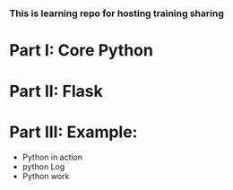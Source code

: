 ### This is learning repo for hosting training sharing

# Part I: Core Python
# Part II: Flask
# Part III: Example: 
  * Python in action
  * python Log
  * Python work
